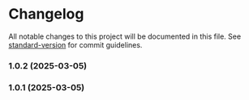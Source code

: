 # Changelog

All notable changes to this project will be documented in this file. See [standard-version](https://github.com/conventional-changelog/standard-version) for commit guidelines.

### 1.0.2 (2025-03-05)

### 1.0.1 (2025-03-05)
